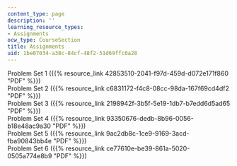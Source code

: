 ```yaml
---
content_type: page
description: ''
learning_resource_types:
- Assignments
ocw_type: CourseSection
title: Assignments
uid: 1be07034-a38c-84cf-48f2-51d69ffc0a28
---
```


Problem Set 1 ({{% resource_link 42853510-2041-f97d-459d-d072e171f860 "PDF" %}})  
Problem Set 2 ({{% resource_link c6831172-f4c8-08cc-98da-167f69cd4df2 "PDF" %}})  
Problem Set 3 ({{% resource_link 2198942f-3b5f-5e19-1db7-b7edd6d5ad65 "PDF" %}})  
Problem Set 4 ({{% resource_link 93350676-dedb-8b96-0056-b18e48ac9a30 "PDF" %}})  
Problem Set 5 ({{% resource_link 9ac2db8c-1ce9-9169-3acd-fba90843bb4e "PDF" %}})  
Problem Set 6 ({{% resource_link ce77610e-be39-861a-5020-0505a774e8b9 "PDF" %}})